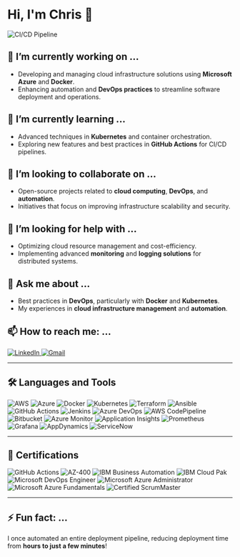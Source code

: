 # Hi, I'm Chris 👋

![CI/CD Pipeline](https://media.giphy.com/media/NEW_GIF_ID/giphy.gif)

## 🔭 I’m currently working on ...
- Developing and managing cloud infrastructure solutions using **Microsoft Azure** and **Docker**.
- Enhancing automation and **DevOps practices** to streamline software deployment and operations.

## 🌱 I’m currently learning ...
- Advanced techniques in **Kubernetes** and container orchestration.
- Exploring new features and best practices in **GitHub Actions** for CI/CD pipelines.

## 👯 I’m looking to collaborate on ...
- Open-source projects related to **cloud computing**, **DevOps**, and **automation**.
- Initiatives that focus on improving infrastructure scalability and security.

## 🤔 I’m looking for help with ...
- Optimizing cloud resource management and cost-efficiency.
- Implementing advanced **monitoring** and **logging solutions** for distributed systems.

## 💬 Ask me about ...
- Best practices in **DevOps**, particularly with **Docker** and **Kubernetes**.
- My experiences in **cloud infrastructure management** and **automation**.

## 📫 How to reach me: ...
<a href="https://www.linkedin.com/in/chris-regy/" target="_blank">
  <img src="https://img.shields.io/badge/LinkedIn-0077B5?style=for-the-badge&logo=linkedin&logoColor=white" alt="LinkedIn">
</a>
<a href="mailto:chrisregy97@gmail.com">
  <img src="https://img.shields.io/badge/Gmail-D14836?style=for-the-badge&logo=gmail&logoColor=white" alt="Gmail">
</a>

---

## 🛠️ Languages and Tools

<p align="left">
  <img src="https://img.shields.io/badge/AWS-232F3E?style=for-the-badge&logo=amazon-aws&logoColor=white" alt="AWS">
  <img src="https://img.shields.io/badge/Azure-0089D6?style=for-the-badge&logo=microsoft-azure&logoColor=white" alt="Azure">
  <img src="https://img.shields.io/badge/Docker-2496ED?style=for-the-badge&logo=docker&logoColor=white" alt="Docker">
  <img src="https://img.shields.io/badge/Kubernetes-326CE5?style=for-the-badge&logo=kubernetes&logoColor=white" alt="Kubernetes">
  <img src="https://img.shields.io/badge/Terraform-7B42BC?style=for-the-badge&logo=terraform&logoColor=white" alt="Terraform">
  <img src="https://img.shields.io/badge/Ansible-EE0000?style=for-the-badge&logo=ansible&logoColor=white" alt="Ansible">
  <img src="https://img.shields.io/badge/GitHub_Actions-2088FF?style=for-the-badge&logo=github-actions&logoColor=white" alt="GitHub Actions">
  <img src="https://img.shields.io/badge/Jenkins-D24939?style=for-the-badge&logo=jenkins&logoColor=white" alt="Jenkins">
  <img src="https://img.shields.io/badge/Azure_DevOps-0078D7?style=for-the-badge&logo=azure-devops&logoColor=white" alt="Azure DevOps">
  <img src="https://img.shields.io/badge/AWS_CodePipeline-FF9900?style=for-the-badge&logo=amazon-aws&logoColor=white" alt="AWS CodePipeline">
  <img src="https://img.shields.io/badge/Bitbucket-0052CC?style=for-the-badge&logo=bitbucket&logoColor=white" alt="Bitbucket">
  <img src="https://img.shields.io/badge/Azure_Monitor-0078D7?style=for-the-badge&logo=microsoft-azure&logoColor=white" alt="Azure Monitor">
  <img src="https://img.shields.io/badge/Application_Insights-0078D7?style=for-the-badge&logo=microsoft-azure&logoColor=white" alt="Application Insights">
  <img src="https://img.shields.io/badge/Prometheus-E6522C?style=for-the-badge&logo=prometheus&logoColor=white" alt="Prometheus">
  <img src="https://img.shields.io/badge/Grafana-F46800?style=for-the-badge&logo=grafana&logoColor=white" alt="Grafana">
  <img src="https://img.shields.io/badge/AppDynamics-4D4D4D?style=for-the-badge&logo=appdynamics&logoColor=white" alt="AppDynamics">
  <img src="https://img.shields.io/badge/ServiceNow-003366?style=for-the-badge&logo=servicenow&logoColor=white" alt="ServiceNow">
</p>

---

## 📜 Certifications

<p align="left">
  <img src="https://img.shields.io/badge/GitHub_Actions-2088FF?style=for-the-badge&logo=github-actions&logoColor=white" alt="GitHub Actions">
  <img src="https://img.shields.io/badge/AZ-400-0078D7?style=for-the-badge&logo=microsoft-azure&logoColor=white" alt="AZ-400">
  <img src="https://img.shields.io/badge/IBM_Business_Automation-052FAD?style=for-the-badge&logo=ibm&logoColor=white" alt="IBM Business Automation">
  <img src="https://img.shields.io/badge/IBM_Cloud_Pak-052FAD?style=for-the-badge&logo=ibm&logoColor=white" alt="IBM Cloud Pak">
  <img src="https://img.shields.io/badge/Microsoft_DevOps_Engineer-0078D7?style=for-the-badge&logo=microsoft-azure&logoColor=white" alt="Microsoft DevOps Engineer">
  <img src="https://img.shields.io/badge/Microsoft_Azure_Administrator-0078D7?style=for-the-badge&logo=microsoft-azure&logoColor=white" alt="Microsoft Azure Administrator">
  <img src="https://img.shields.io/badge/Microsoft_Azure_Fundamentals-0078D7?style=for-the-badge&logo=microsoft-azure&logoColor=white" alt="Microsoft Azure Fundamentals">
  <img src="https://img.shields.io/badge/Certified_ScrumMaster-009FDA?style=for-the-badge&logo=scrumalliance&logoColor=white" alt="Certified ScrumMaster">
</p>

---

## ⚡ Fun fact: ...
I once automated an entire deployment pipeline, reducing deployment time from **hours to just a few minutes**!
